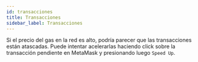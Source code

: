 ```yaml
---
id: transacciones
title: Transacciones
sidebar_label: Transacciones
---
```


Si el precio del gas en la red es alto, podría parecer que las transacciones están atascadas. Puede intentar acelerarlas haciendo click sobre la transacción pendiente en MetaMask y presionando luego `Speed Up`.